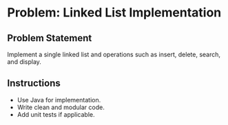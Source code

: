 # Problem: Linked List Implementation

## Problem Statement

Implement a single linked list and operations such as insert, delete, search, and display.

## Instructions

- Use Java for implementation.
- Write clean and modular code.
- Add unit tests if applicable.

